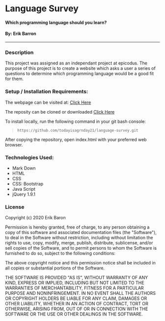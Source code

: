 # Language Survey
#### Which programming language should you learn?
#### By: Erik Barron
--- 
### Description
This project was assigned as an independant project at epicodus. The purpose of this project is to create a website which asks a user a series of questions to determine which programming language would be a good fit for them. 

### Setup / Installation Requirements:

The webpage can be visited at: [Click Here]()

The reposity can be cloned or downloaded [Click Here](https://github.com/todayisagrnday21/language-survey.git)

To install locally, run the following command in your git bash console:
> `https://github.com/todayisagrnday21/language-survey.git`

After copying the repository, open index.html with your preferred web browser.

### Technologies Used:
* Mark Down
* HTML
* CSS
* CSS: Bootstrap
* Java Script
* jQuery 1.9.1

### License

Copyright (c) 2020 Erik Baron

Permission is hereby granted, free of charge, to any person obtaining a copy
of this software and associated documentation files (the "Software"), to deal
in the Software without restriction, including without limitation the rights
to use, copy, modify, merge, publish, distribute, sublicense, and/or sell
copies of the Software, and to permit persons to whom the Software is
furnished to do so, subject to the following conditions:

The above copyright notice and this permission notice shall be included in all
copies or substantial portions of the Software.

THE SOFTWARE IS PROVIDED "AS IS", WITHOUT WARRANTY OF ANY KIND, EXPRESS OR
IMPLIED, INCLUDING BUT NOT LIMITED TO THE WARRANTIES OF MERCHANTABILITY,
FITNESS FOR A PARTICULAR PURPOSE AND NONINFRINGEMENT. IN NO EVENT SHALL THE
AUTHORS OR COPYRIGHT HOLDERS BE LIABLE FOR ANY CLAIM, DAMAGES OR OTHER
LIABILITY, WHETHER IN AN ACTION OF CONTRACT, TORT OR OTHERWISE, ARISING FROM,
OUT OF OR IN CONNECTION WITH THE SOFTWARE OR THE USE OR OTHER DEALINGS IN THE
SOFTWARE.